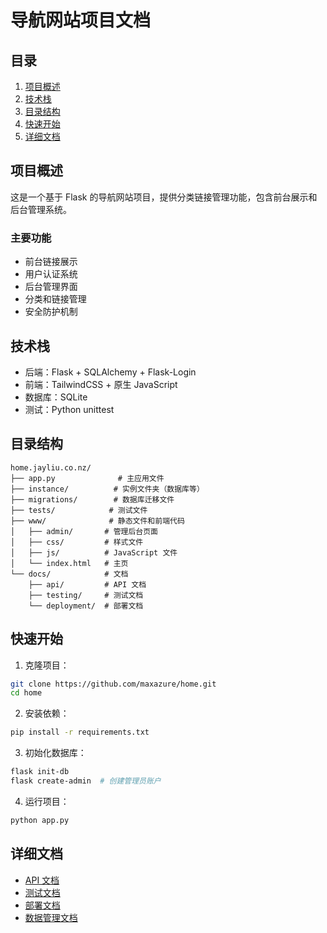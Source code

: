 # 导航网站项目文档

## 目录

1. [项目概述](#项目概述)
2. [技术栈](#技术栈)
3. [目录结构](#目录结构)
4. [快速开始](#快速开始)
5. [详细文档](#详细文档)

## 项目概述

这是一个基于 Flask 的导航网站项目，提供分类链接管理功能，包含前台展示和后台管理系统。

### 主要功能

- 前台链接展示
- 用户认证系统
- 后台管理界面
- 分类和链接管理
- 安全防护机制

## 技术栈

- 后端：Flask + SQLAlchemy + Flask-Login
- 前端：TailwindCSS + 原生 JavaScript
- 数据库：SQLite
- 测试：Python unittest

## 目录结构

```
home.jayliu.co.nz/
├── app.py              # 主应用文件
├── instance/          # 实例文件夹（数据库等）
├── migrations/        # 数据库迁移文件
├── tests/            # 测试文件
├── www/              # 静态文件和前端代码
│   ├── admin/       # 管理后台页面
│   ├── css/         # 样式文件
│   ├── js/          # JavaScript 文件
│   └── index.html   # 主页
└── docs/            # 文档
    ├── api/         # API 文档
    ├── testing/     # 测试文档
    └── deployment/  # 部署文档
```

## 快速开始

1. 克隆项目：
```bash
git clone https://github.com/maxazure/home.git
cd home
```

2. 安装依赖：
```bash
pip install -r requirements.txt
```

3. 初始化数据库：
```bash
flask init-db
flask create-admin  # 创建管理员账户
```

4. 运行项目：
```bash
python app.py
```

## 详细文档

- [API 文档](api/README.md)
- [测试文档](testing/README.md)
- [部署文档](deployment/README.md)
- [数据管理文档](data/README.md) 